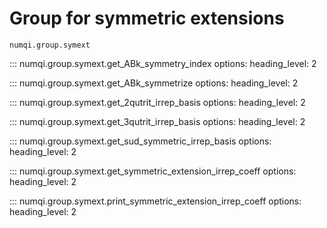 # Group for symmetric extensions

`numqi.group.symext`

::: numqi.group.symext.get_ABk_symmetry_index
    options:
      heading_level: 2

::: numqi.group.symext.get_ABk_symmetrize
    options:
      heading_level: 2

::: numqi.group.symext.get_2qutrit_irrep_basis
    options:
      heading_level: 2

::: numqi.group.symext.get_3qutrit_irrep_basis
    options:
      heading_level: 2

::: numqi.group.symext.get_sud_symmetric_irrep_basis
    options:
      heading_level: 2

::: numqi.group.symext.get_symmetric_extension_irrep_coeff
    options:
      heading_level: 2

::: numqi.group.symext.print_symmetric_extension_irrep_coeff
    options:
      heading_level: 2
